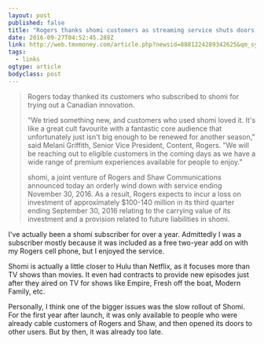 ```yaml
---
layout: post 
published: false 
title: "Rogers thanks shomi customers as streaming service shuts doors on November 30th" 
date: 2016-09-27T04:52:45.288Z 
link: http://web.tmxmoney.com/article.php?newsid=8881224289342625&qm_symbol=RCI.B 
tags:
  - links
ogtype: article 
bodyclass: post 
---
```


> Rogers today thanked its customers who subscribed to shomi for trying out a Canadian innovation.
> 
> "We tried something new, and customers who used shomi loved it. It's like a great cult favourite with a fantastic core audience that unfortunately just isn't big enough to be renewed for another season," said Melani Griffith, Senior Vice President, Content, Rogers. "We will be reaching out to eligible customers in the coming days as we have a wide range of premium experiences available for people to enjoy."
> 
> shomi, a joint venture of Rogers and Shaw Communications announced today an orderly wind down with service ending November 30, 2016. As a result, Rogers expects to incur a loss on investment of approximately $100-140 million in its third quarter ending September 30, 2016 relating to the carrying value of its investment and a provision related to future liabilities in shomi.

I've actually been a shomi subscriber for over a year. Admittedly I was a subscriber mostly because it was included as a free two-year add on with my Rogers cell phone, but I enjoyed the service.

Shomi is actually a little closer to Hulu than Netflix, as it focuses more than TV shows than movies. It even had contracts to provide new episodes just after they aired on TV for shows like Empire, Fresh off the boat, Modern Family, etc.

Personally, I think one of the bigger issues was the slow rollout of Shomi. For the first year after launch, it was only available to people who were already cable customers of Rogers and Shaw, and then opened its doors to other users. But by then, it was already too late. 